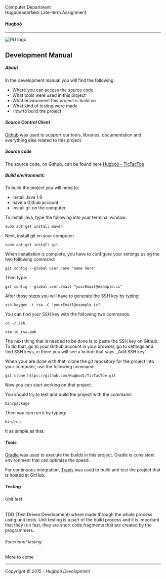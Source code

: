 Computer Department								
Hugbúnaðarfæði 
Late-term Assignment 

#### Hugboð

----

![RU logo](http://www.ru.is/skin/basic9k/i/sitelogo.png)



## Development Manual

##### About

In the development manual you will find the following: 
- Where you can access the source code
- What tools were used in this project
- What environment this project is build on
- What kind of testing were made
- How to build the project

##### Source Control Client
[Github](https://github.com) was used to support our tools, libraries, documentation and everything else related to this project.
##### Source code
The source code, on Github, can be found here [Hugboð - TicTacToe](https://github.com/Hugbod1/TicTacToe.git)
##### Build environment:

To build the project you will need to:
- install Java 1.8
- have a Github account
- install git on the computer 

To install java, type the following into your terminal window:
```
sudo apt-get install maven
```
Next, install git on your computer:

```
sudo apt-get install git
```

When installation is complete, you have to configure your settings using the two following command:
```
git config --global user.name "name here"
```
Then type:
```
git config --global user.email "yourEmail@example.is"
```

After those steps you will have to generate the SSH key by typing:
```
ssh-keygen -t rsa -C "yourEmail@example.is"
```

You can find your SSH key with the following two commands:
```
cd ~/.ssh
```
```
vim id_rsa.pub
```
The next thing that is needed to be done is to paste the SSH key on Github. To do that, go to your Github account in your browser, go to settings and find SSH keys, in there you will see a button that says ,,Add SSH key".

When your are done with that, clone the git repository for the project into your computer, use the following command:
```
git clone https://github.com/Hugbod1/TicTacToe.git
```
Now you can start working on that project.

You should try to test and build the project with the command:
```
bin/package
```
Then you can run it by typing:
```
bin/run
```

It as simple as that. 

##### Tools

[Gradle](https://docs.gradle.org/current/userguide/build_environment.html) was used to execute the builds in this project. Gradle is consistent environment that can optimize the speed. 

For continuous integration, [Travis](https://travis-ci.org/) was used to build and test the project that is hosted at GitHub.
##### Testing 

###### Unit test
TDD (Test Driven Development) where made through the whole process using unit tests. Unit testing is a part of the build process and it is important that they run fast, they are short code fragments that are created by the programmers.
###### Functional testing
More to come

---
*Copyright © 2015 - Hugboð Development*
